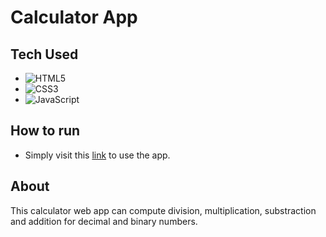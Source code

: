 # Calculator App
## Tech Used
- ![HTML5](https://img.shields.io/badge/html5-%23E34F26.svg?style=for-the-badge&logo=html5&logoColor=white)
- ![CSS3](https://img.shields.io/badge/css3-%231572B6.svg?style=for-the-badge&logo=css3&logoColor=white)
- ![JavaScript](https://img.shields.io/badge/javascript-%23323330.svg?style=for-the-badge&logo=javascript&logoColor=%23F7DF1E)

## How to run
- Simply visit this [link](https://zaks276.github.io/calculator-app/) to use the app.

## About 
This calculator web app can compute division, multiplication, substraction and addition for decimal and binary numbers. 

